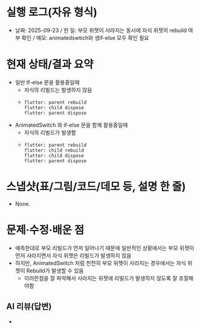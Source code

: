 # 실행 로그(자유 형식)
- 날짜: 2025-09-23 / 한 일: 부모 위젯이 사라지는 동시에 자식 위젯의 rebuild 여부 확인 / 메모: animatedswtich와 생if-else 모두 확인 필요

# 현재 상태/결과 요약
- 일반 If-else 문을 활용중일때
  - 자식의 리빌드는 발생하지 않음 
  -  ```
     flutter: parent rebuild
     flutter: child dispose
     flutter: parent dispose
     ```
 - AnimatedSwitch 와 if-else 문을 함께 활용중일때
   - 자식의 리빌드가 발생함
   - ```
     flutter: parent rebuild
     flutter: child rebuild
     flutter: child dispose
     flutter: parent dispose
     ```
     

# 스냅샷(표/그림/코드/데모 등, 설명 한 줄)
- None.

# 문제·수정·배운 점
- 예측한대로 부모 리빌드가 먼저 일어나기 때문에 일반적인 상황에서는 부모 위젯이 먼저 사라지면서 자식 위젯은 리빌드가 발생하지 않음
- 하지만, AnimatedSwitch 처럼 천천히 부모 위젯이 사라지는 경우에서는 자식 위젯이 Rebuild가 발생할 수 있음
  - 이러한점을 잘 파악해서 사라지는 위젯에 리빌드가 발생하지 않도록 잘 조절해야함

## AI 리뷰(답변)
- 
